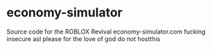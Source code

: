 # economy-simulator
Source code for the ROBLOX Revival economy-simulator.com fucking insecure asl please for the love of god do not hostthis
